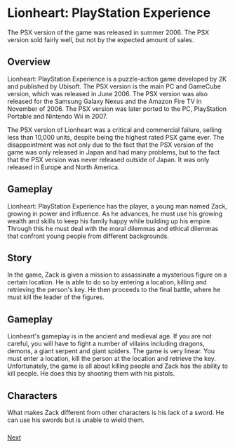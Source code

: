 # Lionheart: PlayStation Experience

The PSX version of the game was released in summer 2006. The PSX version sold fairly well, but not by the expected amount of sales.

## Overview

Lionheart: PlayStation Experience is a puzzle-action game developed by 2K and published by Ubisoft. The PSX version is the main PC and GameCube version, which was released in June 2006. The PSX version was also released for the Samsung Galaxy Nexus and the Amazon Fire TV in November of 2006. The PSX version was later ported to the PC, PlayStation Portable and Nintendo Wii in 2007.

The PSX version of Lionheart was a critical and commercial failure, selling less than 10,000 units, despite being the highest rated PSX game ever. The disappointment was not only due to the fact that the PSX version of the game was only released in Japan and had many problems, but to the fact that the PSX version was never released outside of Japan. It was only released in Europe and North America.

## Gameplay

Lionheart: PlayStation Experience has the player, a young man named Zack, growing in power and influence. As he advances, he must use his growing wealth and skills to keep his family happy while building up his empire. Through this he must deal with the moral dilemmas and ethical dilemmas that confront young people from different backgrounds.

## Story

In the game, Zack is given a mission to assassinate a mysterious figure on a certain location. He is able to do so by entering a location, killing and retrieving the person's key. He then proceeds to the final battle, where he must kill the leader of the figures.

## Gameplay

Lionheart's gameplay is in the ancient and medieval age. If you are not careful, you will have to fight a number of villains including dragons, demons, a giant serpent and giant spiders. The game is very linear. You must enter a location, kill the person at the location and retrieve the key. Unfortunately, the game is all about killing people and Zack has the ability to kill people. He does this by shooting them with his pistols.

## Characters

What makes Zack different from other characters is his lack of a sword. He can use his swords but is unable to wield them.

###   

###  

###

[Next](374.md)